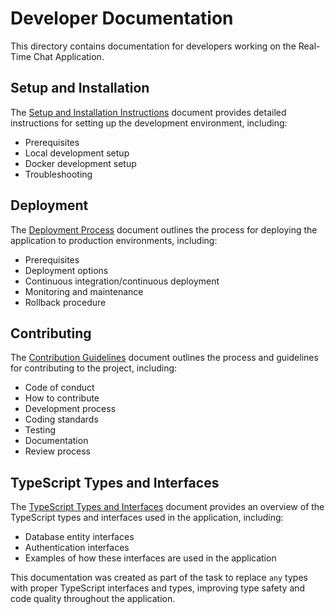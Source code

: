 # Developer Documentation

This directory contains documentation for developers working on the Real-Time Chat Application.

## Setup and Installation

The [Setup and Installation Instructions](./setup.md) document provides detailed instructions for setting up the development environment, including:
- Prerequisites
- Local development setup
- Docker development setup
- Troubleshooting

## Deployment

The [Deployment Process](./deployment.md) document outlines the process for deploying the application to production environments, including:
- Prerequisites
- Deployment options
- Continuous integration/continuous deployment
- Monitoring and maintenance
- Rollback procedure

## Contributing

The [Contribution Guidelines](./contributing.md) document outlines the process and guidelines for contributing to the project, including:
- Code of conduct
- How to contribute
- Development process
- Coding standards
- Testing
- Documentation
- Review process

## TypeScript Types and Interfaces

The [TypeScript Types and Interfaces](./typescript-types.md) document provides an overview of the TypeScript types and interfaces used in the application, including:
- Database entity interfaces
- Authentication interfaces
- Examples of how these interfaces are used in the application

This documentation was created as part of the task to replace `any` types with proper TypeScript interfaces and types, improving type safety and code quality throughout the application.